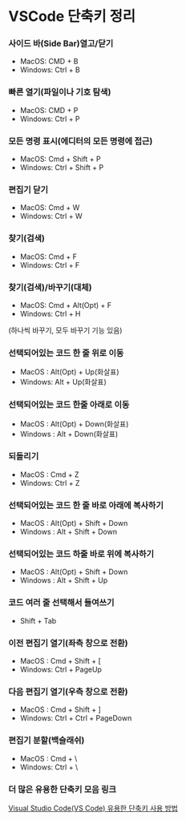 # VSCode 단축키 정리

### 사이드 바(Side Bar)열고/닫기

- MacOS: CMD + B
- Windows: Ctrl + B

### 빠른 열기(파일이나 기호 탐색)

- MacOS: CMD + P
- Windows: Ctrl + P

### 모든 명령 표시(에디터의 모든 명령에 접근)

- MacOS: Cmd + Shift + P
- Windows: Ctrl + Shift + P

### 편집기 닫기

- MacOS: Cmd + W
- Windows: Ctrl + W

### 찾기(검색)

- MacOS: Cmd + F
- Windows: Ctrl + F

### 찾기(검색)/바꾸기(대체)

- MacOS: Cmd + Alt(Opt) + F
- Windows: Ctrl + H

(하나씩 바꾸기, 모두 바꾸기 기능 있음)

### 선택되어있는 코드 한 줄 위로 이동

- MacOS : Alt(Opt) + Up(화살표)
- Windows: Alt + Up(화살표)

### 선택되어있는 코드 한줄 아래로 이동

- MacOS : Alt(Opt) + Down(화살표)
- Windows : Alt + Down(화살표)

### 되돌리기

- MacOS : Cmd + Z
- Windows: Ctrl + Z

### 선택되어있는 코드 한 줄 바로 아래에 복사하기

- MacOS : Alt(Opt) + Shift + Down
- Windows : Alt + Shift + Down

### 선택되어있는 코드 하줄 바로 위에 복사하기

- MacOS : Alt(Opt) + Shift + Down
- Windows : Alt + Shift + Up

### 코드 여러 줄 선택해서 들여쓰기

- Shift + Tab

### 이전 편집기 열기(좌측 창으로 전환)

- MacOS : Cmd + Shift + [
- Windows: Ctrl + PageUp

### 다음 편집기 열기(우측 창으로 전환)

- MacOS : Cmd + Shift + ]
- Windows: Ctrl + Ctrl + PageDown

### 편집기 분할(백슬래쉬)

- MacOS : Cmd + \
- Windows: Ctrl + \

### 더 많은 유용한 단축키 모음 링크

[Visual Studio Code(VS Code) 유용한 단축키 사용 방법](https://www.biew.co.kr/entry/Visual-Studio-CodeVS-Code-%EC%9C%A0%EC%9A%A9%ED%95%9C-%EB%8B%A8%EC%B6%95%ED%82%A4-%EC%82%AC%EC%9A%A9-%EB%B0%A9%EB%B2%95)
